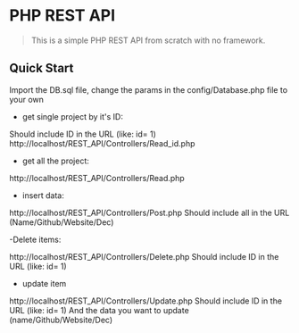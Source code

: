 # PHP REST API

> This is a simple PHP REST API from scratch with no framework.

## Quick Start

Import the DB.sql file, change the params in the config/Database.php file to your own




- get single project by it's ID:

Should include ID in the URL (like: id= 1)
http://localhost/REST_API/Controllers/Read_id.php



- get all the project:

http://localhost/REST_API/Controllers/Read.php


- insert data:

http://localhost/REST_API/Controllers/Post.php
Should include all in the URL (Name/Github/Website/Dec)



-Delete items:

http://localhost/REST_API/Controllers/Delete.php
Should include ID in the URL (like: id= 1)




- update item 

http://localhost/REST_API/Controllers/Update.php
Should include ID in the URL (like: id= 1)
And the data you want to update (name/Github/Website/Dec)





